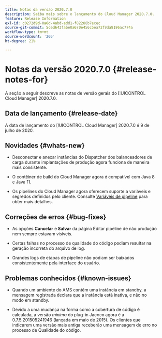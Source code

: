 ```yaml
---
title: Notas da versão 2020.7.0
description: Saiba mais sobre o lançamento do Cloud Manager 2020.7.0.
feature: Release Information
exl-id: c0272d9d-0a6d-4abd-add1-f82280b7ecec
source-git-commit: 5ced643fabe0a670e456cbea72f9da8196ac774a
workflow-type: tm+mt
source-wordcount: '205'
ht-degree: 21%

---
```


# Notas da versão 2020.7.0 {#release-notes-for}

A seção a seguir descreve as notas de versão gerais do [!UICONTROL Cloud Manager] 2020.7.0.

## Data de lançamento {#release-date}

A data de lançamento do [!UICONTROL Cloud Manager] 2020.7.0 é 9 de julho de 2020.

## Novidades {#whats-new}

* Desconectar e anexar instâncias do Dispatcher dos balanceadores de carga durante implantações de produção agora funciona de maneira mais consistente.

* O contêiner de build do Cloud Manager agora é compatível com Java 8 e Java 11.

* Os pipelines do Cloud Manager agora oferecem suporte a variáveis e segredos definidos pelo cliente. Consulte [Variáveis de pipeline](/help/getting-started/build-environment.md#pipeline-variables) para obter mais detalhes.

## Correções de erros {#bug-fixes}

* As opções **Cancelar** e **Salvar** da página Editar pipeline de não produção nem sempre estavam visíveis.

* Certas falhas no processo de qualidade do código podiam resultar na geração incorreta do arquivo de log.

* Grandes logs de etapas de pipeline não podiam ser baixados consistentemente pela interface do usuário.

## Problemas conhecidos {#known-issues}

* Quando um ambiente do AMS contém uma instância em standby, a mensagem registrada declara que a instância está inativa, e não no modo em standby.

* Devido a uma mudança na forma como a cobertura de código é calculada, a versão _mínima_ do plug-in Jacoco agora é a 0.7.5.201505241946 (lançada em maio de 2015). Os clientes que indicarem uma versão mais antiga receberão uma mensagem de erro no processo de Qualidade do código.

